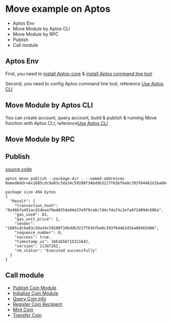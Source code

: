 # Move example on Aptos

* Aptos Env
* Move Module by Aptos CLI
* Move Module by RPC
* Publish
* Call module

## Aptos Env

First, you need to [install Aptos-core](https://aptos.dev/guides/getting-started) & [install Aptos command line tool](https://aptos.dev/cli-tools/aptos-cli-tool/install-aptos-cli)

Second, you need to config Aptos command line tool, reference [Use Aptos CLI](https://aptos.dev/cli-tools/aptos-cli-tool/use-aptos-cli)

## Move Module by Aptos CLI

You can create account, query account, build & publish & running Move function with Aptos CLI, reference[Use Aptos CLI](https://aptos.dev/cli-tools/aptos-cli-tool/use-aptos-cli)

## Move Module by RPC

## Publish

[source code](https://github.com/motoko9/aptos-program-library/tree/master/token-in-native/contract)

```
aptos move publish --package-dir . --named-addresses NamedAddr=0x1685cdc9a83c3da34c59208f34bddb3217f63bfbe0c393f04462d1ba06465d08
```

```
package size 494 bytes
{
  "Result": {
    "transaction_hash": "0x46bfa491acd2deaaf0a46554e04e57e979ca6c7d4cfda74c2efa8f2409dc686a",
    "gas_used": 62,
    "gas_unit_price": 1,
    "sender": "1685cdc9a83c3da34c59208f34bddb3217f63bfbe0c393f04462d1ba06465d08",
    "sequence_number": 0,
    "success": true,
    "timestamp_us": 1661656715311642,
    "version": 11307262,
    "vm_status": "Executed successfully"
  }
}
```

## Call module

* [Publish Coin Module](./coin_module_publish_test.go)
* [Initialize Coin Module](./coin_initialize_test.go)
* [Query Coin info](./coin_info_test.go)
* [Register Coin Recipient](./register_recipient_test.go)
* [Mint Coin](./coin_mint_test.go)
* [Transfer Coin](./coin_transfer_test.go)

